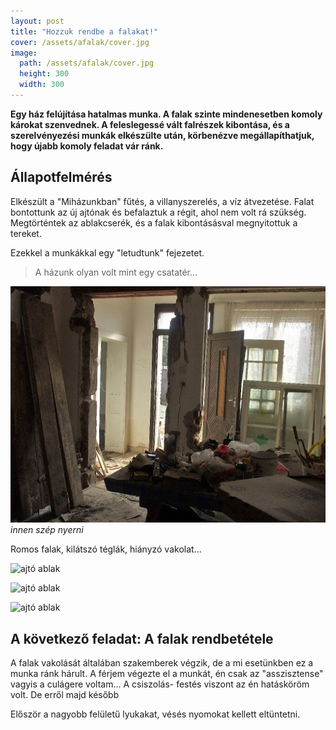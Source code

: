 ```yaml
---
layout: post
title: "Hozzuk rendbe a falakat!"
cover: /assets/afalak/cover.jpg
image:
  path: /assets/afalak/cover.jpg
  height: 300
  width: 300
---
```



**Egy ház felújítása hatalmas munka.  A falak szinte mindenesetben komoly károkat szenvednek. A feleslegessé vált falrészek kibontása, és a szerelvényezési munkák elkészülte után, körbenézve megállapíthatjuk, hogy újabb komoly feladat vár ránk.**


## Állapotfelmérés


Elkészült a "Miházunkban"  fűtés, a villanyszerelés, a víz átvezetése. Falat bontottunk az új ajtónak és befalaztuk a régit, ahol nem volt rá szükség. Megtörténtek az ablakcserék, és a falak kibontásásval megnyitottuk a tereket.  

Ezekkel a munkákkal egy "letudtunk" fejezetet.

> A házunk olyan volt mint egy csatatér...

![romos falak](/assets/afalak/6jav.jpg)
_innen szép nyerni_

Romos falak, kilátszó téglák, hiányzó vakolat... 


![ajtó ablak](/assets/afalak/0001.jpg)

![ajtó ablak](/assets/afalak/0005.jpg)

![ajtó ablak](/assets/afalak/0028.jpg)

## A következő feladat:  A falak rendbetétele


A falak vakolását általában szakemberek végzik, de a mi esetünkben ez a munka ránk hárult. A férjem végezte el a munkát, én csak az "asszisztense" vagyis a culágere voltam... 
A csiszolás- festés viszont az én hatásköröm volt. De erről majd később

Először a nagyobb felületű lyukakat, vésés nyomokat kellett eltüntetni.
